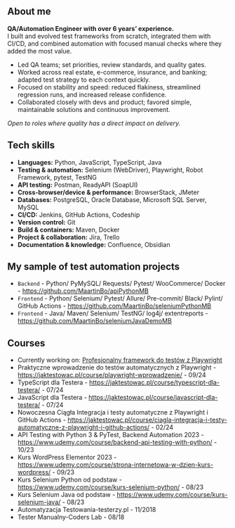 ## About me

**QA/Automation Engineer with over 6 years’ experience.**  
I built and evolved test frameworks from scratch, integrated them with CI/CD, and combined automation with focused manual checks where they added the most value.

- Led QA teams; set priorities, review standards, and quality gates.
- Worked across real estate, e-commerce, insurance, and banking; adapted test strategy to each context quickly.
- Focused on stability and speed: reduced flakiness, streamlined regression runs, and increased release confidence.
- Collaborated closely with devs and product; favored simple, maintainable solutions and continuous improvement.

*Open to roles where quality has a direct impact on delivery.*


## Tech skills

- **Languages:** Python, JavaScript, TypeScript, Java
- **Testing & automation:** Selenium (WebDriver), Playwright, Robot Framework, pytest, TestNG
- **API testing:** Postman, ReadyAPI (SoapUI)
- **Cross-browser/device & performance:** BrowserStack, JMeter
- **Databases:** PostgreSQL, Oracle Database, Microsoft SQL Server, MySQL
- **CI/CD:** Jenkins, GitHub Actions, Codeship
- **Version control:** Git
- **Build & containers:** Maven, Docker
- **Project & collaboration:** Jira, Trello
- **Documentation & knowledge:** Confluence, Obsidian


## My sample of test automation projects
* `Backend` - Python/ PyMySQL/ Requests/ Pytest/ WooCommerce/ Docker -  https://github.com/MaartinBo/apiPythonMB
* `Frontend` - Python/ Selenium/ Pytest/ Allure/ Pre-commit/ Black/ Pylint/ GitHub Actions - https://github.com/MaartinBo/seleniumPythonMB 
* `Frontend` - Java/ Maven/ Selenium/ TestNG/ log4j/ extentreports - https://github.com/MaartinBo/seleniumJavaDemoMB

## Courses 
* Currently working on: [Profesjonalny framework do testów z Playwright](https://jaktestowac.pl/course/playwright-automatyzacja/)
* Praktyczne wprowadzenie do testów automatycznych z Playwright - https://jaktestowac.pl/course/playwright-wprowadzenie/ - 09/24
* TypeScript dla Testera - https://jaktestowac.pl/course/typescript-dla-testera/ - 07/24
* JavaScript dla Testera - https://jaktestowac.pl/course/javascript-dla-testera/ - 07/24
* Nowoczesna Ciągła Integracja i testy automatyczne z Playwright i GitHub Actions - https://jaktestowac.pl/course/ciagla-integracja-i-testy-automatyczne-z-playwright-i-github-actions/ - 02/24
* API Testing with Python 3 & PyTest, Backend Automation 2023 - https://www.udemy.com/course/backend-api-testing-with-python/  - 10/23
* Kurs WordPress Elementor 2023 - https://www.udemy.com/course/strona-internetowa-w-dzien-kurs-wordpress/ - 09/23
* Kurs Selenium Python od podstaw -https://www.udemy.com/course/kurs-selenium-python/ - 08/23
* Kurs Selenium Java od podstaw - https://www.udemy.com/course/kurs-selenium-java/ - 08/23
* Automatyzacja Testowania-testerzy.pl - 11/2018
* Tester Manualny-Coders Lab - 08/18 
